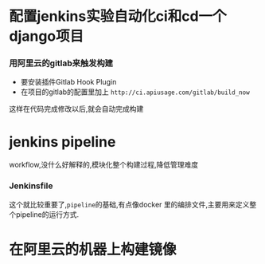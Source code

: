 


# 配置jenkins实验自动化ci和cd一个django项目

### 用阿里云的gitlab来触发构建

* 要安装插件Gitlab Hook Plugin
* 在项目的gitlab的配置里加上 `http://ci.apiusage.com/gitlab/build_now`

这样在代码完成修改以后,就会自动完成构建


# jenkins pipeline


workflow,没什么好解释的,模块化整个构建过程,降低管理难度


### Jenkinsfile

这个就比较重要了,`pipeline`的基础,有点像docker 里的编排文件,主要用来定义整个pipeline的运行方式.


# 在阿里云的机器上构建镜像


```


```
